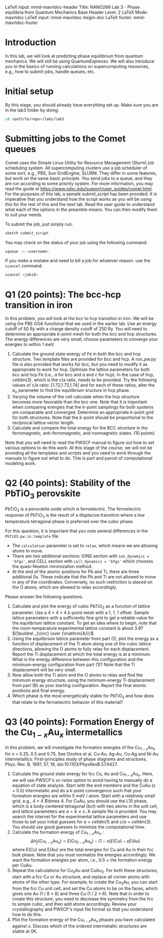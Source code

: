 LaTeX input:        mmd-mavrldoc-header
Title:              NANO266 Lab 3 - Phase equilibria from Quantum Mechanics
Base Header Level:  2
LaTeX Mode:         mavrldoc
LaTeX input:        mmd-mavrldoc-begin-doc
LaTeX footer:       mmd-mavrldoc-footer


# Introduction

In this lab, we will look at predicting phase equilibrium from quantum mechanics.
We will still be using QuantumEspresso. We will also introduce you to the
basics of running calculations on supercomputing resources, e.g., how to submit
jobs, handle queues, etc.

# Initial setup

By this stage, you should already have everything set up. Make sure you are in
the lab3 folder by doing:

```bash
cd <path/to/repo>/labs/lab3
```

# Submitting jobs to the Comet queues

Comet uses the Simple Linux Utility for Resource Management (Slurm) job
scheduling system. All supercomputing clusters use a job scheduler of some 
sort, e.g., PBS, Sun GridEngine, SLURM. They differ in some features, but work 
on the same basic principle. You send jobs to a queue, and they are run 
according to some priority system. For more information, you may read the
guide at https://www.sdsc.edu/support/user_guides/comet.html. For the purposes
of this lab, a sample *submit_script* has been provided. It is imperative that
you understand how the script works as you will be using this for the rest of
this and the next lab. Read the user guide to understand what each of the
options in the preamble means. You can then modify them to suit your needs.

To submit the job, just simply run:

```bash
sbatch submit_script
```

You may check on the status of your job using the following command:

```bash
squeue -u <username>
```

If you make a mistake and need to kill a job for whatever reason. use the 
`scancel` command.

```bash
scancel <jobid>
```

# Q1 (20 points): The bcc-hcp transition in iron

In this problem, you will look at the bcc to hcp transition in iron. We will be
using the PBE GGA functional that we used in the earlier lab. Use an energy
cutoff of 50 Ry with a charge density cutoff of 250 Ry. You will need to
determine an appropriate $k$-point mesh for both the bcc and hcp structures.
The energy differences are very small; choose parameters to converge your
energies to within 1 meV.

1. Calculate the ground state energy of Fe in both the bcc and hcp structure.
   Two template files are provided for bcc and hcp.  A run_pw.py file is also
   provided that works for bcc, but you need to modify it as appropriate to
   work for hcp. Optimize the lattice parameters for both bcc and hcp Fe 
   (i.e., $a$ for bcc and $a$ and $c$ for hcp). In the case of hcp, celldm(3), 
   which is the c/a ratio, needs to be provided. Try the following values of 
   c/a ratio: [1.72,1.73,1.74] and for each of these ratios, alter the $a_{o}$ 
   parameter to find the equilibrium sructure in hcp phase.
2. Varying the volume of the cell calculate when the hcp structure becomes more
   favorable than the bcc one. Note that it is important when comparing
   energies that the $k$-point samplings for both systems are comparable and
   converged. Determine an appropriate $k$-point grid for both structures. Note
   that the $k$-point should be proportional to the reciprocal lattice vector
   length.
3. Calculate and compare the total energy for the BCC structure in the
   ferromagnetic, anti-ferromagnetic, and nonmagnetic states. (10 points)

Note that you will need to read the PWSCF manual to figure out how to set
various options to do this work. At this stage of the course, we will not
be providing all the templates and scripts and you need to work through the 
manuals to figure out what to do. This is part and parcel of computational 
modeling work.

# Q2 (40 points): Stability of the $\mbox{PbTiO}_3$ perovskite

$\mbox{PbTiO}_3$ is a perovskite oxide which is ferroelectric. The
ferroelectric response of $\mbox{PbTiO}_3$ is the result of a displacive
transition where a low temperature tetragonal phase is preferred over the cubic
phase.

For this question, it is important that you note several differences in the
`PbTiO3.pw.in.template` file.

* The `calculation` parameter is set to `relax`, which means we are allowing
  atoms to move.
* There are two additional sections: IONS section with `ion_dynamics = 'bfgs'`,
   and CELL section with `cell_dynamics = 'bfgs'` which chooses the quasi-Newton
   minimization method.
* At the end of the atomic positions for Pb and Ti, there are three additional
  0s. These indicate that the Pb and Ti are not allowed to move in any of the
  coordinates. Conversely, no such restriction is placed on the O atoms, which
  are allowed to relax accordingly.

Please answer the following questions.

1. Calculate and plot the energy of cubic $\mbox{PbTiO}_3$ as a function of 
   lattice parameter. Use a 4 $\times$ 4 $\times$ 4 $k$-point mesh with a 
   1, 1, 1 offset. Sample lattice parameters with a sufficiently fine grid to 
   get a reliable value for the equilibrium lattice constant. To get an idea 
   where to begin, note that the room-temperature experimental lattice constant 
   is about 3.97 ${\buildrel _{\circ} \over {\mathrm{A}}}$.
2. Using the equilibrium lattice parameter from part (1), plot the energy as a
   function of displacement of the Ti atom along one of the cubic lattice
   directions, allowing the O atoms to fully relax for each displacement.
   Report the Ti displacement at which the total energy is at a minimum. What
   is the energy difference between this configuration and the minimum-energy
   configuration from part (1)? Note that the Ti displacement will be very 
   small. 
3. Now allow both the Ti atom and the O atoms to relax and find the minimum
   energy structure, using the minimum-energy Ti displacement from part (B) as
   your starting configuration. Report the final atomic positions and final
   energy.
4. Which phase is the most energetically stable for $\mbox{PbTiO}_3$ and how 
   does that relate to the ferroelectric behavior of this material?

# Q3 (40 points): Formation Energy of the $\mbox{Cu}_{1-x}\mbox{Au}_x$ intermetallics

In this problem, we will investigate the formation energies of the
$\mbox{Cu}_{1-x}\mbox{Au}_x$ for $x$ = 0.25, 0.5 and 0.75. See Ozolins et al. 
Cu-Au, Ag-Au, Cu-Ag and Ni-Au intermetallics: First-principles study of phase 
diagrams and structures, Phys. Rev. B, 1997, 57, 19, 
doi:10.1103/PhysRevB.57.6427.

1. Calculate the ground state energy for fcc Cu, Au and 
   $\mbox{Cu}_{1-x}\mbox{Au}_x$.  Here, we will use PWSCF's *vc-relax* option 
   to avoid having to manually do a equation of state analysis. Start with the 
   end members and the CuAu ($x$ = 0.5) intermetallic and do a $k$-point 
   convergence such that your formation energies are within
   5 meV / atom. Start with a relatively small grid, e.g., 4 $\times$ 4 $\times 
   4. For CuAu, you should use the L10 phase, which is a body-centered 
   tetragonal (bct) with two atoms in the unit cell, and lattice 
   parameters are $a = b \ne c$. A sample file is provided. You may
   search the internet for the experimental lattice parameters and use those to 
   set your initial guesses for $a$ = celldm(1) and $c/a$ = celldm(3). You 
   should use good guesses to minimize the computational time.
2. Calculate the formation energy of $\mbox{Cu}_{1-x}\mbox{Au}_x$ :
   $$\Delta H_f (\mbox{Cu}_{1-x}\mbox{Au}_x) = E(\mbox{Cu}_{1-x}\mbox{Au}_x) − (1 - x) E(\mbox{Cu}) − x E(\mbox{Au})$$
   where E(Cu) and E(Au) are the total energies for Cu and Au in their fcc
   bulk phase. Note that you must normalize the energies accordingly. We want the formation energies per atom, i.e., 0.5 $\times$ the formation energy per CuAu.
3. Repeat the calculations for $\mbox{Cu}_3\mbox{Au}$ and $\mbox{CuAu}_3$. For
   both these structures, start with a fcc Cu or Au structure, and replace all
   corner atoms with atoms of the other type. For example, to create
   the $\mbox{Cu}_3\mbox{Au}$, you can start from the fcc Cu unit cell, and set 
   the Cu atoms to be on the faces, which gives one Au (1 / 8 $\times$ 8) and 
   three Cu (1 / 2 $\times$ 6). Note that in order to create this structure,
   you need to decrease the symmetry from the fcc to simple cubic, and then add
   atoms accordingly. Review your crystallography and PWSCF's input file format 
   so that you understand how to do this.
4. Plot the formation energy of the $\mbox{Cu}_{1-x}\mbox{Au}_x$ phases you have
   calculated against $x$. Discuss which of the ordered intermetallic 
   structures are stable at 0K.
